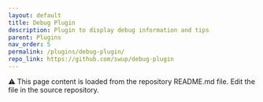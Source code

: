 ```yaml
---
layout: default
title: Debug Plugin
description: Plugin to display debug information and tips
parent: Plugins
nav_order: 5
permalink: /plugins/debug-plugin/
repo_link: https://github.com/swup/debug-plugin
---
```


⚠️ This page content is loaded from the repository README.md file. Edit the file in the source repository.
